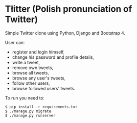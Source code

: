 # Tłitter (Polish pronunciation of Twitter)

Simple Twitter clone using Python, Django and Bootstrap 4.

User can:
* register and login himself,
* change his password and profile details,
* write a tweet,
* remove own tweets,
* browse all tweets,
* browse any user's tweets,
* follow other users,
* browse followed users' tweets.

To run you need to:
````
$ pip install -r requirements.txt 
$ ./manage.py migrate 
$ ./manage.py runserver
````
